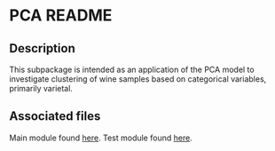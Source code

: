 # PCA README

## Description

This subpackage is intended as an application of the PCA model to investigate clustering of wine samples based on categorical variables, primarily varietal.

## Associated files

Main module found [here](pca.py).
Test module found [here](../../../tests/test_modeling/test_pca/test_pca.py).

